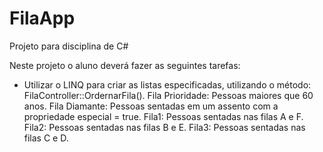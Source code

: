 # FilaApp
Projeto para disciplina de C#

Neste projeto o aluno deverá fazer as seguintes tarefas:
- Utilizar o LINQ para criar as listas especificadas, utilizando o método: FilaController::OrdernarFila().
  Fila Prioridade: Pessoas maiores que 60 anos.
  Fila Diamante: Pessoas sentadas em um assento com a propriedade especial = true.
  Fila1: Pessoas sentadas nas filas A e F.
  Fila2: Pessoas sentadas nas filas B e E.
  Fila3: Pessoas sentadas nas filas C e D.
  
 

